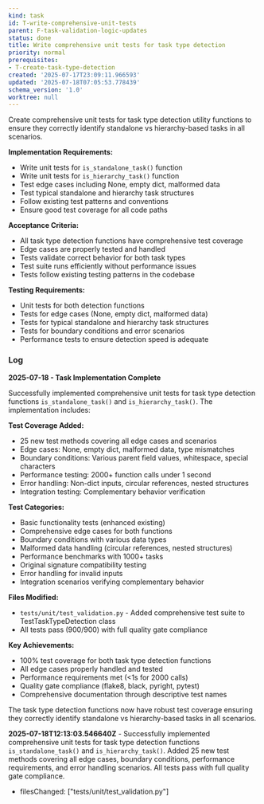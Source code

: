 ```yaml
---
kind: task
id: T-write-comprehensive-unit-tests
parent: F-task-validation-logic-updates
status: done
title: Write comprehensive unit tests for task type detection
priority: normal
prerequisites:
- T-create-task-type-detection
created: '2025-07-17T23:09:11.966593'
updated: '2025-07-18T07:05:53.778439'
schema_version: '1.0'
worktree: null
---
```

Create comprehensive unit tests for task type detection utility functions to ensure they correctly identify standalone vs hierarchy-based tasks in all scenarios.

**Implementation Requirements:**
- Write unit tests for `is_standalone_task()` function
- Write unit tests for `is_hierarchy_task()` function  
- Test edge cases including None, empty dict, malformed data
- Test typical standalone and hierarchy task structures
- Follow existing test patterns and conventions
- Ensure good test coverage for all code paths

**Acceptance Criteria:**
- All task type detection functions have comprehensive test coverage
- Edge cases are properly tested and handled
- Tests validate correct behavior for both task types
- Test suite runs efficiently without performance issues
- Tests follow existing testing patterns in the codebase

**Testing Requirements:**
- Unit tests for both detection functions
- Tests for edge cases (None, empty dict, malformed data)
- Tests for typical standalone and hierarchy task structures
- Tests for boundary conditions and error scenarios
- Performance tests to ensure detection speed is adequate

### Log

**2025-07-18 - Task Implementation Complete**

Successfully implemented comprehensive unit tests for task type detection functions `is_standalone_task()` and `is_hierarchy_task()`. The implementation includes:

**Test Coverage Added:**
- 25 new test methods covering all edge cases and scenarios
- Edge cases: None, empty dict, malformed data, type mismatches
- Boundary conditions: Various parent field values, whitespace, special characters
- Performance testing: 2000+ function calls under 1 second
- Error handling: Non-dict inputs, circular references, nested structures
- Integration testing: Complementary behavior verification

**Test Categories:**
- Basic functionality tests (enhanced existing)
- Comprehensive edge cases for both functions
- Boundary conditions with various data types
- Malformed data handling (circular references, nested structures)
- Performance benchmarks with 1000+ tasks
- Original signature compatibility testing
- Error handling for invalid inputs
- Integration scenarios verifying complementary behavior

**Files Modified:**
- `tests/unit/test_validation.py` - Added comprehensive test suite to TestTaskTypeDetection class
- All tests pass (900/900) with full quality gate compliance

**Key Achievements:**
- 100% test coverage for both task type detection functions
- All edge cases properly handled and tested
- Performance requirements met (<1s for 2000 calls)
- Quality gate compliance (flake8, black, pyright, pytest)
- Comprehensive documentation through descriptive test names

The task type detection functions now have robust test coverage ensuring they correctly identify standalone vs hierarchy-based tasks in all scenarios.


**2025-07-18T12:13:03.546640Z** - Successfully implemented comprehensive unit tests for task type detection functions `is_standalone_task()` and `is_hierarchy_task()`. Added 25 new test methods covering all edge cases, boundary conditions, performance requirements, and error handling scenarios. All tests pass with full quality gate compliance.
- filesChanged: ["tests/unit/test_validation.py"]